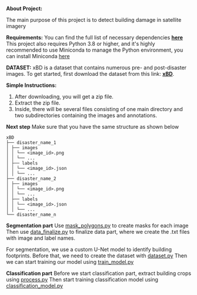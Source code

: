 **About Project:**

The main purpose of this project is to detect building damage in satellite imagery

**Requirements:**
You can find the full list of necessary dependencies **[here](https://github.com/Khalel2023/buildings-damage-analysis/blob/main/requirements.txt)**
This project also requires Python 3.8 or higher, and it's highly recommended to use Miniconda to manage the Python environment, you can install Miniconda [here](https://www.anaconda.com/docs/getting-started/miniconda/install)

**DATASET:**
xBD is a dataset that contains numerous pre- and post-disaster images. 
To get started, first download the dataset from this link: **[xBD](https://xview2.org/dataset)**.

**Simple Instructions:**  

1. After downloading, you will get a zip file.  
2. Extract the zip file.  
3. Inside, there will be several files consisting of one main directory and two subdirectories containing the images and annotations.

**Next step**
Make sure that you have the same structure as shown below

```
xBD
├── disaster_name_1
│ ├── images
│ │ └── <image_id>.png
│ │ └── ...
│ ├── labels
│ │ └── <image_id>.json
│ │ └── ...
├── disaster_name_2
│ ├── images
│ │ └── <image_id>.png
│ │ └── ...
│ ├── labels
│ │ └── <image_id>.json
│ │ └── ...
└── disaster_name_n
```
**Segmentation part**
Use [mask_polygons.py](https://github.com/Khalel2023/buildings-damage-analysis/blob/main/segmentation_part/mask_polygons.py) to create masks for each image
Then use [data_finalize.py](https://github.com/Khalel2023/buildings-damage-analysis/blob/main/segmentation_part/data_finalize.py) to finalize data part, where we create the .txt files with image and label names.

For segmentation, we use a custom U-Net model to identify building footprints.
Before that, we need to create the dataset with [dataset.py](https://github.com/Khalel2023/buildings-damage-analysis/blob/main/segmentation_part/dataset.py) 
Then we can start training our model using [train_model.py](https://github.com/Khalel2023/buildings-damage-analysis/blob/main/segmentation_part/train_model.py)

**Classification part**
Before we start classification part, extract building crops using [process.py](https://github.com/Khalel2023/buildings-damage-analysis/blob/main/classification_part/process_data.py)
Then start training classification model using [classification_model.py](https://github.com/Khalel2023/buildings-damage-analysis/blob/main/classification_part/classification_model.py) 





